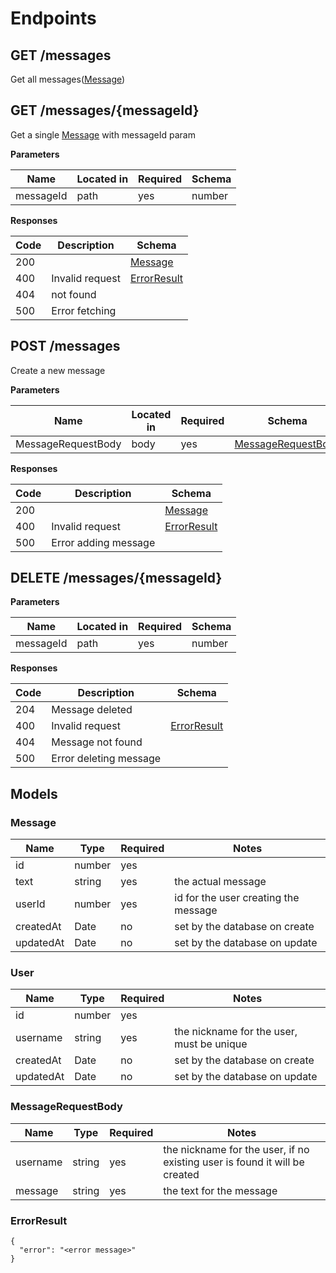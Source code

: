 # Endpoints

## GET /messages

Get all messages([Message](#Message))

## GET /messages/{messageId}

Get a single [Message](#Message) with messageId param

**Parameters**

| Name | Located in | Required | Schema |
| ---- | ----------  | -------- | ---- |
| messageId | path | yes | number |

**Responses**

| Code | Description | Schema |
| ---- | ----------- | ------ |
| 200 |  | [Message](#Message) |
| 400 | Invalid request | [ErrorResult](#ErrorResult)|
| 404 | not found | |
| 500 | Error fetching | |

## POST /messages

Create a new message

**Parameters**

| Name | Located in | Required | Schema |
| ---- | ----------  | -------- | ---- |
| MessageRequestBody | body | yes | [MessageRequestBody](#MessageRequestBody) |

**Responses**

| Code | Description | Schema |
| ---- | ----------- | ------ |
| 200 | | [Message](#Message) |
| 400 | Invalid request | [ErrorResult](#ErrorResult)|
| 500 | Error adding message | |

## DELETE /messages/{messageId}

**Parameters**

| Name | Located in | Required | Schema |
| ---- | ----------  | -------- | ---- |
| messageId | path | yes | number |

**Responses**

| Code | Description | Schema |
| ---- | ----------- | ------ |
| 204 | Message deleted | |
| 400 | Invalid request | [ErrorResult](#ErrorResult)|
| 404 | Message not found | |
| 500 | Error deleting message | |


## Models

### Message

| Name | Type | Required | Notes |
| ---- | ---- | ----------- | -------- |
| id | number | yes |  |
| text | string | yes | the actual message |
| userId | number | yes | id for the user creating the message |
| createdAt | Date | no | set by the database on create |
| updatedAt | Date | no | set by the database on update |

### User

| Name | Type | Required | Notes |
| ---- | ---- | ----------- | -------- |
| id | number | yes |  |
| username | string | yes | the nickname for the user, must be unique |
| createdAt | Date | no | set by the database on create |
| updatedAt | Date | no | set by the database on update |

### MessageRequestBody

| Name | Type | Required | Notes |
| ---- | ---- | ----------- | -------- |
| username | string | yes | the nickname for the user, if no existing user is found it will be created |
| message | string | yes | the text for the message |


### ErrorResult

```
{
  "error": "<error message>"
}
```